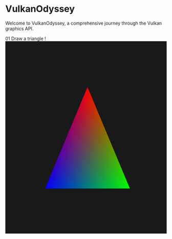 # VulkanOdyssey

Welcome to VulkanOdyssey, a comprehensive journey through the Vulkan graphics API.

01 Draw a triangle !
<img src="assets/triangle.png" width="600" height="600">



